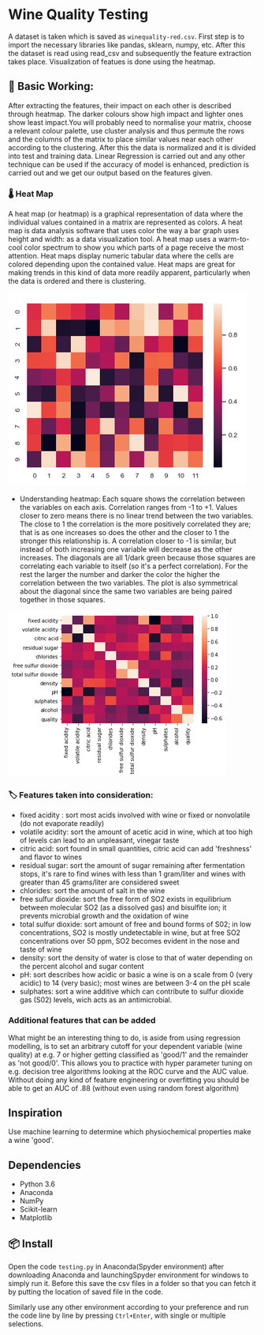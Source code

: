 # Wine Quality Testing

A dataset is taken which is saved as `winequality-red.csv`. First step is to import the necessary libraries like pandas, sklearn, numpy, etc. After this the dataset is read using read_csv and subsequently the feature extraction takes place.
Visualization of featues is done using the heatmap.

## 🔨 Basic Working:

After extracting the features, their impact on each other is described through heatmap. The darker colours show high impact and lighter ones show least impact.You will probably need to normalise your matrix, choose a relevant colour palette, use cluster analysis and thus permute the rows and the columns of the matrix to place similar values near each other according to the clustering.
After this the data is normalized and it is divided into test and training data. Linear Regression is carried out and any other technique can be used if the accuracy of model is enhanced, prediction is carried out and we get our output based on the features given.


### 🌡️ Heat Map

A heat map (or heatmap) is a graphical representation of data where the individual values contained in a matrix are represented as colors.
A heat map is data analysis software that uses color the way a bar graph uses height and width: as a data visualization tool.
A heat map uses a warm-to-cool color spectrum to show you which parts of a page receive the most attention.
Heat maps display numeric tabular data where the cells are colored depending upon the contained value. Heat maps are great for making trends in this kind of data more readily apparent, particularly when the data is ordered and there is clustering.

![Basic Heatmap View](basicHeatmap.png)


- Understanding heatmap:
Each square shows the correlation between the variables on each axis. Correlation ranges from -1 to +1. Values closer to zero means there is no linear trend between the two variables. The close to 1 the correlation is the more positively correlated they are; that is as one increases so does the other and the closer to 1 the stronger this relationship is. A correlation closer to -1 is similar, but instead of both increasing one variable will decrease as the other increases. The diagonals are all 1/dark green because those squares are correlating each variable to itself (so it's a perfect correlation). For the rest the larger the number and darker the color the higher the correlation between the two variables. The plot is also symmetrical about the diagonal since the same two variables are being paired together in those squares.


![Heatmap View](heatmap.png)


 ### 🏷️ Features taken into consideration:
 
- fixed acidity : sort most acids involved with wine or fixed or nonvolatile (do not evaporate readily)
- volatile acidity: sort the amount of acetic acid in wine, which at too high of levels can lead to an unpleasant, vinegar taste
- citric acid: sort found in small quantities, citric acid can add 'freshness' and flavor to wines
- residual sugar: sort the amount of sugar remaining after fermentation stops, it's rare to find wines with less than 1 gram/liter and wines with greater than 45 grams/liter are considered sweet
- chlorides: sort the amount of salt in the wine
- free sulfur dioxide: sort the free form of SO2 exists in equilibrium between molecular SO2 (as a dissolved gas) and bisulfite ion; it prevents microbial growth and the oxidation of wine
- total sulfur dioxide: sort amount of free and bound forms of S02; in low concentrations, SO2 is mostly undetectable in wine, but at free SO2 concentrations over 50 ppm, SO2 becomes evident in the nose and taste of wine
- density: sort the density of water is close to that of water depending on the percent alcohol and sugar content
- pH: sort describes how acidic or basic a wine is on a scale from 0 (very acidic) to 14 (very basic); most wines are between 3-4 on the pH scale
- sulphates: sort a wine additive which can contribute to sulfur dioxide gas (S02) levels, wich acts as an antimicrobial.

### Additional features that can be added

What might be an interesting thing to do, is aside from using regression modelling, is to set an arbitrary cutoff for your dependent variable (wine quality) at e.g. 7 or higher getting classified as 'good/1' and the remainder as 'not good/0'.
This allows you to practice with hyper parameter tuning on e.g. decision tree algorithms looking at the ROC curve and the AUC value.
Without doing any kind of feature engineering or overfitting you should be able to get an AUC of .88 (without even using random forest algorithm)

## Inspiration

Use machine learning to determine which physiochemical properties make a wine 'good'.


## Dependencies

- Python 3.6
- Anaconda
- NumPy
- Scikit-learn
- Matplotlib

## 📦 Install

Open the code ```testing.py``` in Anaconda(Spyder environment) after downloading Anaconda and launchingSpyder environment for windows to simply run it. Before this save the csv files in a folder so that you can fetch it by putting the location of saved file in the code.

Similarly use any other environment according to your preference and run the code line by line by pressing ```Ctrl+Enter```, with single or multiple selections.

